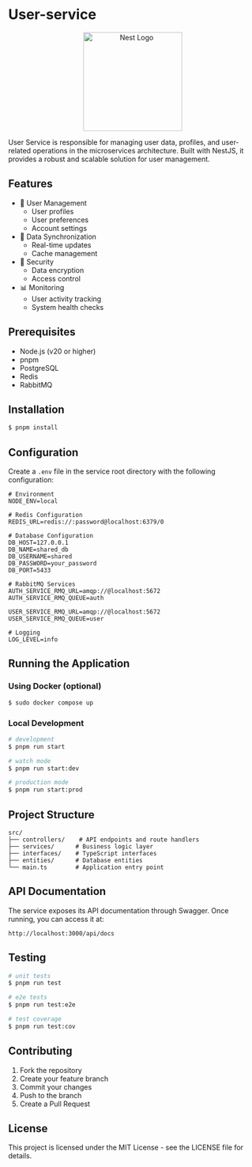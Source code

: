 # User-service

<p align="center">
  <a href="http://nestjs.com/" target="blank"><img src="https://nestjs.com/img/logo-small.svg" width="200" alt="Nest Logo" /></a>
</p>

[circleci-image]: https://img.shields.io/circleci/build/github/nestjs/nest/master?token=abc123def456
[circleci-url]: https://circleci.com/gh/nestjs/nest

User Service is responsible for managing user data, profiles, and user-related operations in the microservices architecture. Built with NestJS, it provides a robust and scalable solution for user management.

## Features

- 👤 User Management
  - User profiles
  - User preferences
  - Account settings
- 🔄 Data Synchronization
  - Real-time updates
  - Cache management
- 🔐 Security
  - Data encryption
  - Access control
- 📊 Monitoring
  - User activity tracking
  - System health checks

## Prerequisites

- Node.js (v20 or higher)
- pnpm
- PostgreSQL
- Redis
- RabbitMQ

## Installation

```bash
$ pnpm install
```

## Configuration

Create a `.env` file in the service root directory with the following configuration:

```env
# Environment
NODE_ENV=local

# Redis Configuration
REDIS_URL=redis://:password@localhost:6379/0

# Database Configuration
DB_HOST=127.0.0.1
DB_NAME=shared_db
DB_USERNAME=shared
DB_PASSWORD=your_password
DB_PORT=5433

# RabbitMQ Services
AUTH_SERVICE_RMQ_URL=amqp://@localhost:5672
AUTH_SERVICE_RMQ_QUEUE=auth

USER_SERVICE_RMQ_URL=amqp://@localhost:5672
USER_SERVICE_RMQ_QUEUE=user

# Logging
LOG_LEVEL=info
```

## Running the Application

### Using Docker (optional)
```bash
$ sudo docker compose up
```

### Local Development
```bash
# development
$ pnpm run start

# watch mode
$ pnpm run start:dev

# production mode
$ pnpm run start:prod
```

## Project Structure

```
src/
├── controllers/    # API endpoints and route handlers
├── services/      # Business logic layer
├── interfaces/    # TypeScript interfaces
├── entities/      # Database entities
└── main.ts        # Application entry point
```

## API Documentation

The service exposes its API documentation through Swagger. Once running, you can access it at:
```
http://localhost:3000/api/docs
```

## Testing

```bash
# unit tests
$ pnpm run test

# e2e tests
$ pnpm run test:e2e

# test coverage
$ pnpm run test:cov
```

## Contributing

1. Fork the repository
2. Create your feature branch
3. Commit your changes
4. Push to the branch
5. Create a Pull Request

## License

This project is licensed under the MIT License - see the LICENSE file for details.
